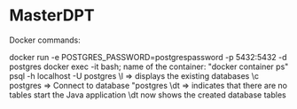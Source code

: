 # MasterDPT

Docker commands:

docker run -e POSTGRES_PASSWORD=postgrespassword -p 5432:5432 -d postgres
docker exec -it bash; name of the container: "docker container ps"
psql -h localhost -U postgres
\l => displays the existing databases
\c postgres => Connect to database "postgres
\dt => indicates that there are no tables
start the Java application
\dt now shows the created database tables

